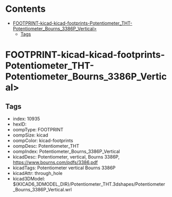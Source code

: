 



Contents
========

* [FOOTPRINT-kicad-kicad-footprints-Potentiometer_THT-Potentiometer_Bourns_3386P_Vertical>](#footprint-kicad-kicad-footprints-potentiometer_tht-potentiometer_bourns_3386p_vertical)
	* [Tags](#tags)

# FOOTPRINT-kicad-kicad-footprints-Potentiometer_THT-Potentiometer_Bourns_3386P_Vertical>

## Tags

- index: 10935
- hexID: 
- oompType: FOOTPRINT
- oompSize: kicad
- oompColor: kicad-footprints
- oompDesc: Potentiometer_THT
- oompIndex: Potentiometer_Bourns_3386P_Vertical
- kicadDesc: Potentiometer, vertical, Bourns 3386P, https://www.bourns.com/pdfs/3386.pdf
- kicadTags: Potentiometer vertical Bourns 3386P
- kicadAttr: through_hole
- kicad3DModel: ${KICAD6_3DMODEL_DIR}/Potentiometer_THT.3dshapes/Potentiometer_Bourns_3386P_Vertical.wrl
